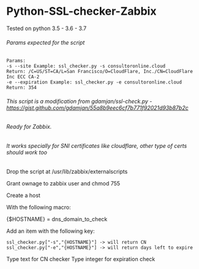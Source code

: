 # Python-SSL-checker-Zabbix

Tested on python 3.5 - 3.6 - 3.7

###### Params expected for the script
```
Params:
-s --site Example: ssl_checker.py -s consultoronline.cloud
Return: /C=US/ST=CA/L=San Francisco/O=CloudFlare, Inc./CN=CloudFlare Inc ECC CA-2
-e --expiration Example: ssl_checker.py -e consultoronline.cloud
Return: 354
```

###### This script is a modification from  gdamjan/ssl-check.py - https://gist.github.com/gdamjan/55a8b9eec6cf7b771f92021d93b87b2c
###### Ready for Zabbix.
###### It works specially for SNI certificates like cloudflare, other type of certs should work too

Drop the script at /usr/lib/zabbix/externalscripts

Grant ownage to zabbix user and chmod 755

Create a host

With the following macro:

{$HOSTNAME} = dns_domain_to_check

Add an item with the following key:
```
ssl_checker.py["-s","{HOSTNAME}"] -> will return CN
ssl_checker.py["-e","{HOSTNAME}"] -> will return days left to expire
```

Type text for CN checker
Type integer for expiration check
